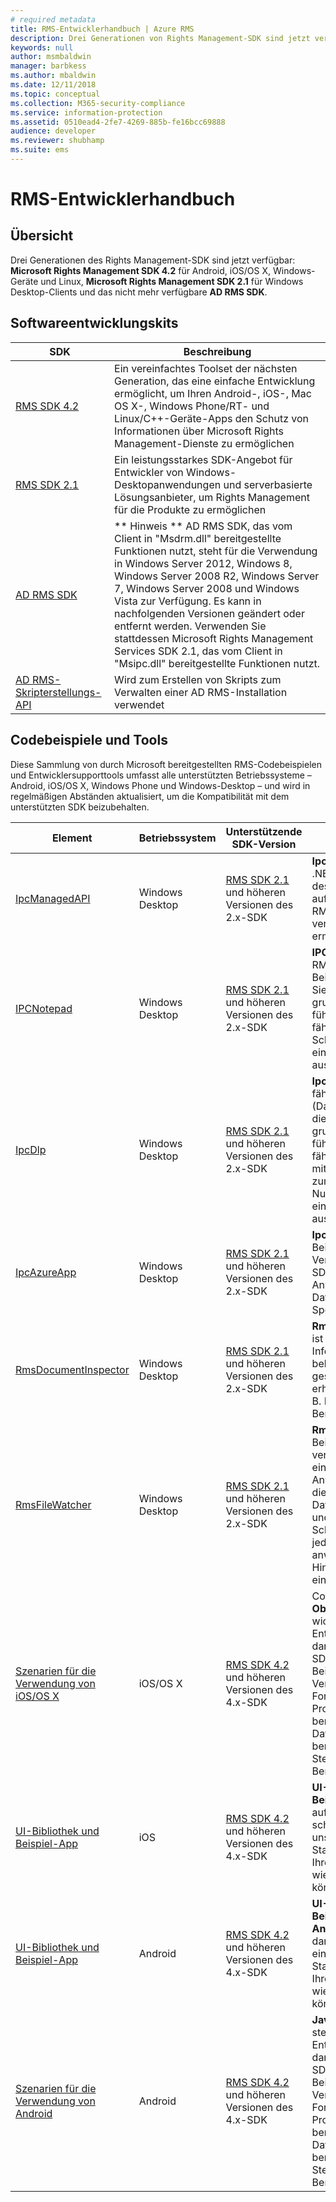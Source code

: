```yaml
---
# required metadata
title: RMS-Entwicklerhandbuch | Azure RMS
description: Drei Generationen von Rights Management-SDK sind jetzt verfügbar.
keywords: null
author: msmbaldwin
manager: barbkess
ms.author: mbaldwin
ms.date: 12/11/2018
ms.topic: conceptual
ms.collection: M365-security-compliance
ms.service: information-protection
ms.assetid: 0510ead4-2fe7-4269-885b-fe16bcc69888
audience: developer
ms.reviewer: shubhamp
ms.suite: ems
---
```


# <a name="rms-developers-guide"></a>RMS-Entwicklerhandbuch

## <a name="overview"></a>Übersicht ##
Drei Generationen des Rights Management-SDK sind jetzt verfügbar: **Microsoft Rights Management SDK 4.2** für Android, iOS/OS X, Windows-Geräte und Linux, **Microsoft Rights Management SDK 2.1** für Windows Desktop-Clients und das nicht mehr verfügbare **AD RMS SDK**.

## <a name="software-development-kits"></a>Softwareentwicklungskits ##
| SDK | Beschreibung |
|------|---------|
| [RMS SDK 4.2](active-directory-rights-management-services-multi-platform-thin-client-sdk-portal.md) | Ein vereinfachtes Toolset der nächsten Generation, das eine einfache Entwicklung ermöglicht, um Ihren Android-, iOS-, Mac OS X-, Windows Phone/RT- und Linux/C++-Geräte-Apps den Schutz von Informationen über Microsoft Rights Management-Dienste zu ermöglichen |
| [RMS SDK 2.1](microsoft-information-protection-and-control-client-portal.md) | Ein leistungsstarkes SDK-Angebot für Entwickler von Windows-Desktopanwendungen und serverbasierte Lösungsanbieter, um Rights Management für die Produkte zu ermöglichen|
|[AD RMS SDK](/azure/information-protection/develop/) |** Hinweis ** AD RMS SDK, das vom Client in "Msdrm.dll" bereitgestellte Funktionen nutzt, steht für die Verwendung in Windows Server 2012, Windows 8, Windows Server 2008 R2, Windows Server 7, Windows Server 2008 und Windows Vista zur Verfügung. Es kann in nachfolgenden Versionen geändert oder entfernt werden. Verwenden Sie stattdessen Microsoft Rights Management Services SDK 2.1, das vom Client in "Msipc.dll" bereitgestellte Funktionen nutzt.|
|[AD RMS-Skripterstellungs-API](/azure/information-protection/develop/) | Wird zum Erstellen von Skripts zum Verwalten einer AD RMS-Installation verwendet|

## <a name="code-samples-and-tools"></a>Codebeispiele und Tools ##
Diese Sammlung von durch Microsoft bereitgestellten RMS-Codebeispielen und Entwicklersupporttools umfasst alle unterstützten Betriebssysteme – Android, iOS/OS X, Windows Phone und Windows-Desktop – und wird in regelmäßigen Abständen aktualisiert, um die Kompatibilität mit dem unterstützten SDK beizubehalten.

| Element | Betriebssystem | Unterstützende SDK-Version | Beschreibung |
|------|------------------|------------------------|-------------|
| [IpcManagedAPI](https://github.com/Azure-Samples/active-directory-dotnet-rms) | Windows Desktop | [RMS SDK 2.1](microsoft-information-protection-and-control-client-portal.md) und höheren Versionen des 2.x-SDK | **IpcManagedAPI** ist eine .NET (C#)-Darstellung des RMS SDK 2.1, die auf einfache Weise die RMS-Aktivierung Ihre verwaltete Anwendung ermöglicht.|
| [IPCNotepad](https://code.msdn.microsoft.com/ipcnotepad-sample-f67dae80) | Windows Desktop | [RMS SDK 2.1](microsoft-information-protection-and-control-client-portal.md) und höheren Versionen des 2.x-SDK| **IPCNotepad** ist eine RMS-fähige Beispielanwendung, die Sie durch die grundlegenden Schritte führt, die jede RMS-fähige Anwendung zum Schutz und zur Nutzung eingeschränkter Inhalte ausführen sollten.|
| [IpcDlp](https://github.com/Azure-Samples/active-directory-dotnet-rms)|Windows Desktop|[RMS SDK 2.1](microsoft-information-protection-and-control-client-portal.md) und höheren Versionen des 2.x-SDK|**IpcDlp** ist eine RMS-fähige DLP-Anwendung (Data Leak Protection), die Sie durch die grundlegenden Schritte führt, die jede RMS-fähige DLP-Anwendung mithilfe der Datei-API zum Schutz und zur Nutzung eingeschränkter Inhalte ausführen sollte.|
| [IpcAzureApp](https://github.com/Azure-Samples/active-directory-dotnet-rms) | Windows Desktop|[RMS SDK 2.1](microsoft-information-protection-and-control-client-portal.md) und höheren Versionen des 2.x-SDK|**IpcAzureApp** ist ein Beispiel für die Verwendung des RMS SDK in Azure-Anwendungen, um Daten im Azure Blob-Speicher zu schützen.|
| [RmsDocumentInspector](https://github.com/Azure-Samples/active-directory-dotnet-rms) | Windows Desktop|[RMS SDK 2.1](microsoft-information-protection-and-control-client-portal.md) und höheren Versionen des 2.x-SDK|**RmsDocumentInspector** ist ein Tool, mit dem Sie Informationen zu einer beliebigen RMS-geschützten Datei erhalten können, wie z. B. Inhalts-ID oder Benutzerrechte.|
| [RmsFileWatcher](https://github.com/Azure-Samples/active-directory-dotnet-rms) | Windows Desktop|[RMS SDK 2.1](microsoft-information-protection-and-control-client-portal.md) und höheren Versionen des 2.x-SDK|**RmsFileWatcher** ist ein Beispiel, das veranschaulicht, wie eine Windows-Anwendung erstellt wird, die Verzeichnisse im Dateisystem überwacht, und RMS-Schutzrichtlinien bei jeder Änderung anwendet, z. B. beim Hinzufügen oder Ändern einer Datei.|
| [Szenarien für die Verwendung von iOS/OS X](https://msdn.microsoft.com/library/dn758307(v=vs.85).aspx) |iOS/OS X|[RMS SDK 4.2](active-directory-rights-management-services-multi-platform-thin-client-sdk-portal.md) und höheren Versionen des 4.x-SDK|Codebeispiele für **Objective C** stellen wichtige Entwicklungsszenarien dar, um Sie mit dem RMS SDK vertraut zu machen. Beispiele umfassen die Verwendung des MPF-Formats (Microsoft Protected File), benutzerdefinierte Dateiformate sowie benutzerdefinierte Steuerelemente der Benutzeroberfläche.|
| [UI-Bibliothek und Beispiel-App](https://github.com/AzureAD/rms-sdk-ui-for-ios) |iOS|[RMS SDK 4.2](active-directory-rights-management-services-multi-platform-thin-client-sdk-portal.md) und höheren Versionen des 4.x-SDK|**UI-Bibliothek und Beispiel-App für iOS** auf GitHub, damit Sie schnell einsteigen und unsere Standardoberfläche in Ihren Apps wiederverwenden können.|
| [UI-Bibliothek und Beispiel-App](https://github.com/AzureAD/rms-sdk-ui-for-android) |Android|[RMS SDK 4.2](active-directory-rights-management-services-multi-platform-thin-client-sdk-portal.md) und höheren Versionen des 4.x-SDK|**UI-Bibliothek und Beispiel-App für Android** auf GitHub, damit Sie schnell einsteigen und unsere Standardoberfläche in Ihren Apps wiederverwenden können.|
| [Szenarien für die Verwendung von Android](https://msdn.microsoft.com/en-us/library/dn758246(v=vs.85).aspx) |Android|[RMS SDK 4.2](active-directory-rights-management-services-multi-platform-thin-client-sdk-portal.md) und höheren Versionen des 4.x-SDK|**Java-Codebeispiele** stellen wichtige Entwicklungsszenarien dar, um Sie mit dem RMS SDK vertraut zu machen. Beispiele umfassen die Verwendung des MPF-Formats (Microsoft Protected File), benutzerdefinierte Dateiformate sowie benutzerdefinierte Steuerelemente der Benutzeroberfläche.|
